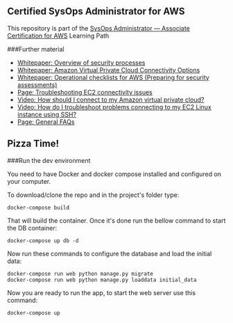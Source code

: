 Certified SysOps Administrator for AWS
-----------------------------

This repository is part of the [SysOps Administrator — Associate Certification for AWS](https://cloudacademy.com/learning-paths/aws-sysops-7/) Learning Path

###Further material

  - [Whitepaper: Overview of security processes](http://d0.awsstatic.com/whitepapers/Security/AWS%20Security%20Whitepaper.pdf)
  - [Whitepaper: Amazon Virtual Private Cloud Connectivity Options](http://media.amazonwebservices.com/AWS_Amazon_VPC_Connectivity_Options.pdf)
  - [Whitepaper: Operational checklists for AWS (Preparing for security assessments)](http://media.amazonwebservices.com/AWS_Operational_Checklists.pdf)
  - [Page: Troubleshooting EC2 connectivity issues](https://aws.amazon.com/premiumsupport/knowledge-center/linux-credentials-error/)  
  - [Video: How should I connect to my Amazon virtual private cloud?](https://aws.amazon.com/premiumsupport/knowledge-center/connect-vpc/)
  - [Video: How do I troubleshoot problems connecting to my EC2 Linux instance using SSH?](https://aws.amazon.com/premiumsupport/knowledge-center/ec2-linux-ssh-troubleshooting/)
  - [Page: General FAQs](https://aws.amazon.com/premiumsupport/knowledge-center/)

Pizza Time!
---------------

###Run the dev environment

You need to have Docker and docker compose installed and configured on your computer.

To download/clone the repo and in the project's folder type:

```
docker-compose build
```

That will build the container. Once it's done run the bellow command to start the DB container:

```
docker-compose up db -d
```

Now run these commands to configure the database and load the initial data:

```
docker-compose run web python manage.py migrate
docker-compose run web python manage.py loaddata initial_data
```

Now you are ready to run the app, to start the web server use this command:

```
docker-compose up
```
